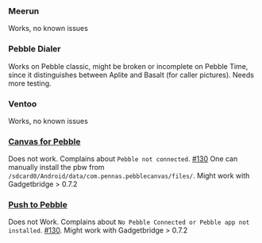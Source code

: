### Meerun
Works, no known issues
### Pebble Dialer
Works on Pebble classic, might be broken or incomplete on Pebble Time, since it distinguishes between Aplite and Basalt (for caller pictures). Needs more testing.
### Ventoo
Works, no known issues
### [Canvas for Pebble](https://play.google.com/store/apps/details?id=com.pennas.pebblecanvas)
Does not work. Complains about `Pebble not connected`. [#130](../issues/130) One can manually install the pbw from `/sdcard0/Android/data/com.pennas.pebblecanvas/files/`. Might work with Gadgetbridge > 0.7.2
### [Push to Pebble](https://play.google.com/store/apps/details?id=com.mohammadag.pushtopebble)
Does not Work. Complains about `No Pebble Connected or Pebble app not installed`. [#130](../issues/130).  Might work with Gadgetbridge > 0.7.2

